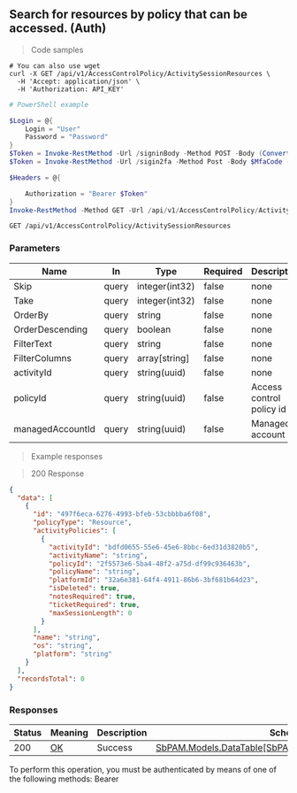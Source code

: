 
## Search for resources by policy that can be accessed. (Auth)

<a id="opIdActivitySessionCandidateResources"></a>

> Code samples

```shell
# You can also use wget
curl -X GET /api/v1/AccessControlPolicy/ActivitySessionResources \
  -H 'Accept: application/json' \
  -H 'Authorization: API_KEY'

```

```powershell
# PowerShell example

$Login = @{
    Login = "User"
    Password = "Password"
}
$Token = Invoke-RestMethod -Url /signinBody -Method POST -Body (ConvertTo-Json $Login)
$Token = Invoke-RestMethod -Url /sigin2fa -Method Post -Body $MfaCode -Headers @{Authorization: "Bearer $Token"}

$Headers = @{

    Authorization = "Bearer $Token"
}
Invoke-RestMethod -Method GET -Url /api/v1/AccessControlPolicy/ActivitySessionResources -Headers $Headers
```

`GET /api/v1/AccessControlPolicy/ActivitySessionResources`

<h3 id="search-for-resources-by-policy-that-can-be-accessed.-(auth)-parameters">Parameters</h3>

|Name|In|Type|Required|Description|
|---|---|---|---|---|
|Skip|query|integer(int32)|false|none|
|Take|query|integer(int32)|false|none|
|OrderBy|query|string|false|none|
|OrderDescending|query|boolean|false|none|
|FilterText|query|string|false|none|
|FilterColumns|query|array[string]|false|none|
|activityId|query|string(uuid)|false|none|
|policyId|query|string(uuid)|false|Access control policy id|
|managedAccountId|query|string(uuid)|false|Managed account id|

> Example responses

> 200 Response

```json
{
  "data": [
    {
      "id": "497f6eca-6276-4993-bfeb-53cbbbba6f08",
      "policyType": "Resource",
      "activityPolicies": [
        {
          "activityId": "bdfd0655-55e6-45e6-8bbc-6ed31d3820b5",
          "activityName": "string",
          "policyId": "2f5573e6-5ba4-48f2-a75d-df99c936463b",
          "policyName": "string",
          "platformId": "32a6e381-64f4-4911-86b6-3bf681b64d23",
          "isDeleted": true,
          "notesRequired": true,
          "ticketRequired": true,
          "maxSessionLength": 0
        }
      ],
      "name": "string",
      "os": "string",
      "platform": "string"
    }
  ],
  "recordsTotal": 0
}
```

<h3 id="search-for-resources-by-policy-that-can-be-accessed.-(auth)-responses">Responses</h3>

|Status|Meaning|Description|Schema|
|---|---|---|---|
|200|[OK](https://tools.ietf.org/html/rfc7231#section-6.3.1)|Success|[SbPAM.Models.DataTable[SbPAM.Models.AccessPolicyObject]](../Models/sbpam.models.datatable[sbpam.models.accesspolicyobject].md#schemasbpam.models.datatable[sbpam.models.accesspolicyobject])|

<aside class="warning">
To perform this operation, you must be authenticated by means of one of the following methods:
Bearer
</aside>


